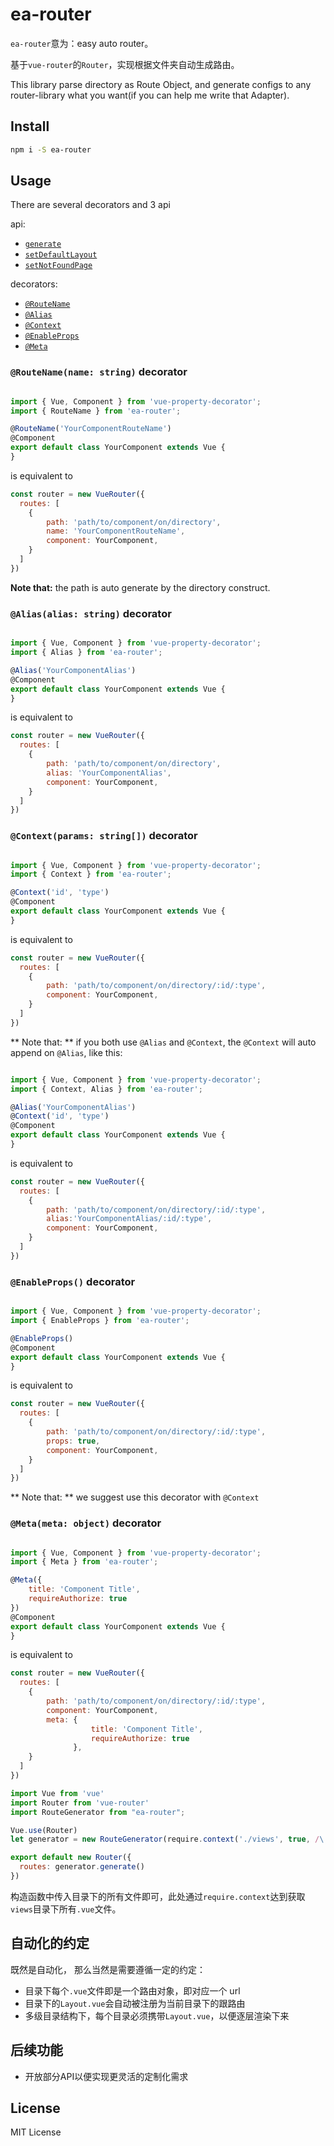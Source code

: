 # ea-router

`ea-router`意为：easy auto router。

基于`vue-router`的`Router`，实现根据文件夹自动生成路由。

This library parse directory as Route Object, and generate configs to any router-library what you want(if you can help me write that Adapter).

## Install

```bash
npm i -S ea-router
```

## Usage

There are several decorators and 3 api

api:

- [`generate`](#generate)
- [`setDefaultLayout`](#setDefaultLayout)
- [`setNotFoundPage`](#setNotFoundPage)

decorators:

- [`@RouteName`](#RouteName)
- [`@Alias`](#Alias)
- [`@Context`](#Context)
- [`@EnableProps`](#EnableProps)
- [`@Meta`](#Meta)



### <a id="RouteName"></a> `@RouteName(name: string)` decorator

```javascript

import { Vue, Component } from 'vue-property-decorator';
import { RouteName } from 'ea-router';

@RouteName('YourComponentRouteName')
@Component
export default class YourComponent extends Vue {
}

```

is equivalent to

```javascript
const router = new VueRouter({
  routes: [
    { 
        path: 'path/to/component/on/directory', 
        name: 'YourComponentRouteName',
        component: YourComponent,
    }
  ]
})
```

**Note that:** the path is auto generate by the directory construct.

### <a id="Alias"></a> `@Alias(alias: string)` decorator

```javascript

import { Vue, Component } from 'vue-property-decorator';
import { Alias } from 'ea-router';

@Alias('YourComponentAlias')
@Component
export default class YourComponent extends Vue {
}

```

is equivalent to

```javascript
const router = new VueRouter({
  routes: [
    { 
        path: 'path/to/component/on/directory', 
        alias: 'YourComponentAlias',
        component: YourComponent,
    }
  ]
})
```

### <a id="Context"></a> `@Context(params: string[])` decorator

```javascript

import { Vue, Component } from 'vue-property-decorator';
import { Context } from 'ea-router';

@Context('id', 'type')
@Component
export default class YourComponent extends Vue {
}

```

is equivalent to

```javascript
const router = new VueRouter({
  routes: [
    { 
        path: 'path/to/component/on/directory/:id/:type',
        component: YourComponent,
    }
  ]
})
```

** Note that: ** if you both use `@Alias` and `@Context`, the `@Context` will auto append on `@Alias`, like this:


```javascript

import { Vue, Component } from 'vue-property-decorator';
import { Context, Alias } from 'ea-router';

@Alias('YourComponentAlias')
@Context('id', 'type')
@Component
export default class YourComponent extends Vue {
}

```

is equivalent to

```javascript
const router = new VueRouter({
  routes: [
    { 
        path: 'path/to/component/on/directory/:id/:type',
        alias:'YourComponentAlias/:id/:type',
        component: YourComponent,
    }
  ]
})
```


### <a id="EnableProps"></a> `@EnableProps()` decorator

```javascript

import { Vue, Component } from 'vue-property-decorator';
import { EnableProps } from 'ea-router';

@EnableProps()
@Component
export default class YourComponent extends Vue {
}

```

is equivalent to

```javascript
const router = new VueRouter({
  routes: [
    { 
        path: 'path/to/component/on/directory/:id/:type',
        props: true,
        component: YourComponent,
    }
  ]
})
```

** Note that: ** we suggest use this decorator with `@Context`



### <a id="Meta"></a> `@Meta(meta: object)` decorator

```javascript

import { Vue, Component } from 'vue-property-decorator';
import { Meta } from 'ea-router';

@Meta({
    title: 'Component Title',
    requireAuthorize: true
})
@Component
export default class YourComponent extends Vue {
}

```

is equivalent to

```javascript
const router = new VueRouter({
  routes: [
    { 
        path: 'path/to/component/on/directory/:id/:type',
        component: YourComponent,
        meta: {
                  title: 'Component Title',
                  requireAuthorize: true
              },
    }
  ]
})
```


```javascript
import Vue from 'vue'
import Router from 'vue-router'
import RouteGenerator from "ea-router";

Vue.use(Router)
let generator = new RouteGenerator(require.context('./views', true, /\.vue$/))

export default new Router({
  routes: generator.generate()
})

```



构造函数中传入目录下的所有文件即可，此处通过`require.context`达到获取`views`目录下所有`.vue`文件。



## 自动化的约定

既然是自动化， 那么当然是需要遵循一定的约定：

- 目录下每个`.vue`文件即是一个路由对象，即对应一个 url
- 目录下的`Layout.vue`会自动被注册为当前目录下的跟路由
- 多级目录结构下，每个目录必须携带`Layout.vue`，以便逐层渲染下来



## 后续功能

- 开放部分API以便实现更灵活的定制化需求


## License

MIT License